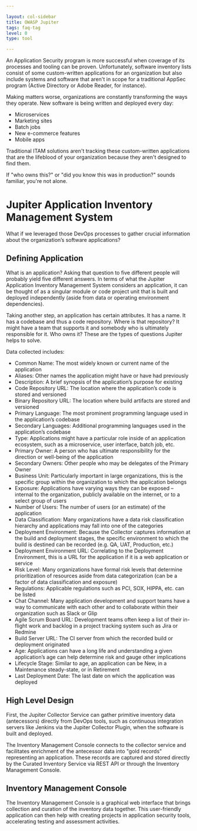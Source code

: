 ```yaml
---

layout: col-sidebar
title: OWASP Jupiter
tags: faq-tag
level: 0
type: tool

---
```


An Application Security program is more successful when coverage of its processes and tooling can be proven. Unfortunately, software inventory lists consist of some custom-written applications for an organization but also include systems and software that aren't in scope for a traditional AppSec program (Active Directory or Adobe Reader, for instance).

Making matters worse, organizations are constantly transforming the ways they operate. New software is being written and deployed every day:

* Microservices
* Marketing sites
* Batch jobs
* New e-commerce features
* Mobile apps

Traditional ITAM solutions aren't tracking these custom-written applications that are the lifeblood of your organization because they aren't designed to find them.

If "who owns this?" or "did you know this was in production?" sounds familiar, you're not alone.

# Jupiter Application Inventory Management System

What if we leveraged those DevOps processes to gather crucial information about the organization’s software applications?

## Defining Application

What is an application? Asking that question to five different people will probably yield five different answers. In terms of what the Jupiter Application Inventory Management System considers an application, it can be thought of as a singular module or code project unit that is built and deployed independently (aside from data or operating environment dependencies).

Taking another step, an application has certain attributes. It has a name. It has a codebase and thus a code repository. Where is that repository? It might have a team that supports it and somebody who is ultimately responsible for it. Who owns it? These are the types of questions Jupiter helps to solve.

Data collected includes:

* Common Name: The most widely known or current name of the application
* Aliases: Other names the application might have or have had previously
* Description: A brief synopsis of the application’s purpose for existing
* Code Repository URL: The location where the application’s code is stored and versioned
* Binary Repository URL: The location where build artifacts are stored and versioned
* Primary Language: The most prominent programming language used in the application’s codebase
* Secondary Languages: Additional programming languages used in the application’s codebase
* Type: Applications might have a particular role inside of an application ecosystem, such as a microservice, user interface, batch job, etc.
* Primary Owner: A person who has ultimate responsibility for the direction or well-being of the application
* Secondary Owners: Other people who may be delegates of the Primary Owner
* Business Unit: Particularly important in large organizations, this is the specific group within the organization to which the application belongs
* Exposure: Applications have varying ways they can be exposed – internal to the organization, publicly available on the internet, or to a select group of users
* Number of Users: The number of users (or an estimate) of the application
* Data Classification: Many organizations have a data risk classification hierarchy and applications may fall into one of the categories
* Deployment Environment: Because the Collector captures information at the build and deployment stages, the specific environment to which the build is destined can be recorded (e.g. QA, UAT, Production, etc.)
* Deployment Environment URL: Correlating to the Deployment Environment, this is a URL for the application if it is a web application or service
* Risk Level: Many organizations have formal risk levels that determine prioritization of resources aside from data categorization (can be a factor of data classification and exposure)
* Regulations: Applicable regulations such as PCI, SOX, HIPPA, etc. can be listed
* Chat Channel: Many application development and support teams have a way to communicate with each other and to collaborate within their organization such as Slack or Glip
* Agile Scrum Board URL: Development teams often keep a list of their in-flight work and backlog in a project tracking system such as Jira or Redmine
* Build Server URL: The CI server from which the recorded build or deployment originated
* Age: Applications can have a long life and understanding a given application’s age can help determine risk and gauge other implications
* Lifecycle Stage: Similar to age, an application can be New, in a Maintenance steady-state, or in Retirement
* Last Deployment Date: The last date on which the application was deployed

## High Level Design

First, the Jupiter Collector Service can gather primitive inventory data (antecessors) directly from DevOps tools, such as continuous integration servers like Jenkins via the Jupiter Collector Plugin, when the software is built and deployed.

The Inventory Management Console connects to the collector service and facilitates enrichment of the antecessor data into "gold records" representing an application.  These records are captured and stored directly by the Curated Inventory Service via REST API or through the Inventory Management Console.

## Inventory Management Console

The Inventory Management Console is a graphical web interface that brings collection and curation of the inventory data together.  This user-friendly application can then help with creating projects in application security tools, accelerating testing and assessment activities.
